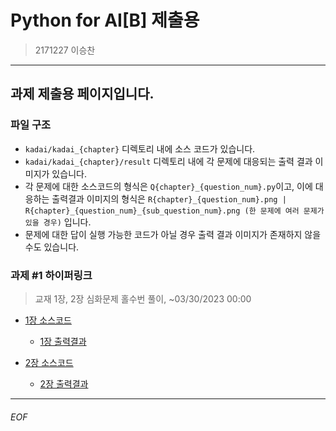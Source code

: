 # Python for AI[B] 제출용

> 2171227 이승찬
<hr>

## 과제 제출용 페이지입니다.

### 파일 구조

+ `kadai/kadai_{chapter}` 디렉토리 내에 소스 코드가 있습니다.
+ `kadai/kadai_{chapter}/result` 디렉토리 내에 각 문제에 대응되는 출력 결과 이미지가 있습니다.
+ 각 문제에 대한 소스코드의 형식은 `Q{chapter}_{question_num}.py`이고, 이에 대응하는 출력결과 이미지의 형식은
  `R{chapter}_{question_num}.png | R{chapter}_{question_num}_{sub_question_num}.png (한 문제에 여러 문제가 있을 경우)` 입니다.
+ 문제에 대한 답이 실행 가능한 코드가 아닐 경우 출력 결과 이미지가 존재하지 않을 수도 있습니다.

### 과제 #1 하이퍼링크

> 교재 1장, 2장 심화문제 홀수번 풀이, ~03/30/2023 00:00

+ [1장 소스코드](./kadai/kadai_1/)
    + [1장 출력결과](./kadai/kadai_1/result)

+ [2장 소스코드](./kadai/kadai_2/)
    + [2장 출력결과](./kadai/kadai_2/result)

<hr>

###### EOF
